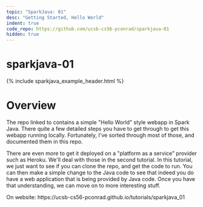 ```yaml
---
topic: "SparkJava: 01"
desc: "Getting Started, Hello World"
indent: true
code_repo: https://github.com/ucsb-cs56-pconrad/sparkjava-01
hidden: true
---
```


<style>
div.niceTable table {
   border-collapse: collapse;
}


div.niceTable table * td {
   border: 1px solid black;
   border-collapse: collapse;
}
  
div.niceTable table * td:first-child {
   font-family: monospace;
   white-space: pre;
}
  
  
div.niceTable table * th {
   border: 1px solid black;
   border-collapse: collapse;
}
  
</style>

# sparkjava-01

{% include sparkjava_example_header.html %}

# Overview

The repo linked to contains a simple "Hello World" style webapp in Spark Java.    There quite a few detailed steps you have to get through to get this
webapp running locally. Fortunately, I've sorted through most of those, and documented them in this repo.

There are even more to get it deployed on a "platform as a service" provider such as Heroku.  We'll deal with those in the second tutorial.
In this tutorial, we just want to see if you can clone the repo, and get the code to run.  You can then make a simple change to the Java code to
see that indeed you do have a web application that is being provided by Java code.   Once you have that understanding, we can move on to more interesting
stuff.


<div class="github-preview-only">On website: https://ucsb-cs56-pconrad.github.io/tutorials/sparkjava_01</div>
